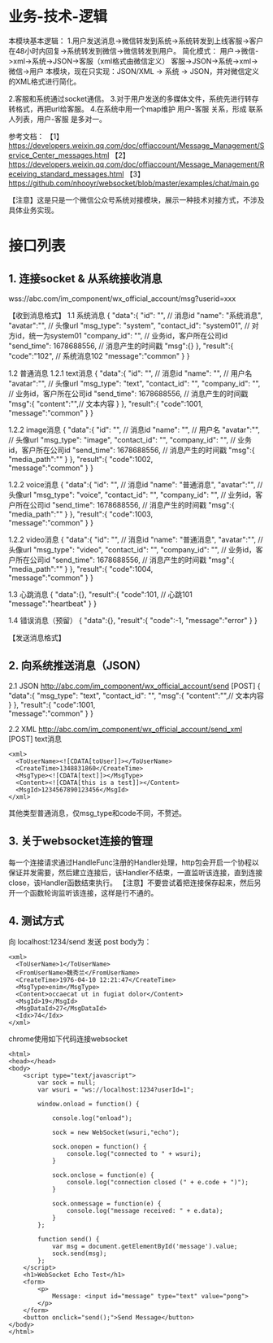 # 业务-技术-逻辑
本模块基本逻辑：
1.用户发送消息->微信转发到系统->系统转发到上线客服->客户在48小时内回复->系统转发到微信->微信转发到用户。
简化模式：
用户->微信->xml->系统->JSON->客服（xml格式由微信定义）
客服->JSON->系统->xml->微信->用户
本模块，现在只实现：JSON/XML -> 系统 -> JSON，并对微信定义的XML格式进行简化。

2.客服和系统通过socket通信。
3.对于用户发送的多媒体文件，系统先进行转存转格式，再把url给客服。
4.在系统中用一个map维护 用户-客服 关系，形成 联系人列表，用户-客服 是多对一。

参考文档：
【1】https://developers.weixin.qq.com/doc/offiaccount/Message_Management/Service_Center_messages.html
【2】https://developers.weixin.qq.com/doc/offiaccount/Message_Management/Receiving_standard_messages.html
【3】https://github.com/nhooyr/websocket/blob/master/examples/chat/main.go

【注意】这是只是一个微信公众号系统对接模块，展示一种技术对接方式，不涉及具体业务实现。

# 接口列表
## 1. 连接socket & 从系统接收消息
wss://abc.com/im_component/wx_official_account/msg?userid=xxx

【收到消息格式】
1.1 系统消息
{
    "data":{
        "id": "", // 消息id
        "name": "系统消息",
        "avatar":"", // 头像url
        "msg_type": "system",
        "contact_id": "system01", // 对方id，统一为system01
        "company_id": "", // 业务id，客户所在公司id
        "send_time": 1678688556, // 消息产生的时间戳
        "msg":{}
    },
    "result":{
        "code":"102", // 系统消息102
        "message":"common"
    }
}


1.2 普通消息
1.2.1 text消息
{
    "data":{
        "id": "", // 消息id
        "name": "", // 用户名
        "avatar":"", // 头像url
         "msg_type": "text", 
        "contact_id": "", 
        "company_id": "", // 业务id，客户所在公司id
        "send_time": 1678688556, // 消息产生的时间戳
        "msg":{
            "content":"",// 文本内容
        }
    },
    "result":{
        "code":1001,  
        "message":"common"
    }
}

1.2.2 image消息
{
    "data":{
        "id": "", // 消息id
        "name": "", // 用户名
        "avatar":"", // 头像url
        "msg_type": "image", 
        "contact_id": "", 
        "company_id": "", // 业务id，客户所在公司id
        "send_time": 1678688556, // 消息产生的时间戳
        "msg":{
            "media_path":""
        }
    },
    "result":{
        "code":1002,    
        "message":"common"
    }
}

1.2.2 voice消息
{
    "data":{
        "id": "", // 消息id
        "name": "普通消息",
        "avatar":"", // 头像url
        "msg_type": "voice", 
        "contact_id": "", 
        "company_id": "", // 业务id，客户所在公司id
        "send_time": 1678688556, // 消息产生的时间戳
        "msg":{
            "media_path":""
        }
    },
    "result":{
        "code":1003,    
        "message":"common"
    }
}

1.2.2 video消息
{
    "data":{
        "id": "", // 消息id
        "name": "普通消息",
        "avatar":"", // 头像url
        "msg_type": "video", 
        "contact_id": "", 
        "company_id": "", // 业务id，客户所在公司id
        "send_time": 1678688556, // 消息产生的时间戳
        "msg":{
            "media_path":""
        }
    },
    "result":{
        "code":1004,    
        "message":"common"
    }
}

1.3 心跳消息
{
    "data":{},
    "result":{
        "code":101, // 心跳101
        "message":"heartbeat"
    }
}

1.4 错误消息（预留）
{
    "data":{},
    "result":{
        "code":-1, 
        "message":"error"
    }
}

【发送消息格式】


## 2. 向系统推送消息（JSON）
2.1 JSON
http://abc.com/im_component/wx_official_account/send
[POST]
{
    "data":{
        "msg_type": "text", 
        "contact_id": "", 
        "msg":{
            "content":"",// 文本内容
        }
    },
    "result":{
        "code":1001,  
        "message":"common"
    }
}

2.2 XML
http://abc.com/im_component/wx_official_account/send_xml
[POST]
text消息
```
<xml>
  <ToUserName><![CDATA[toUser]]></ToUserName>
  <CreateTime>1348831860</CreateTime>
  <MsgType><![CDATA[text]]></MsgType>
  <Content><![CDATA[this is a test]]></Content>
  <MsgId>1234567890123456</MsgId>
</xml>
```
其他类型普通消息，仅msg_type和code不同，不赘述。

## 3. 关于websocket连接的管理
每一个连接请求通过HandleFunc注册的Handler处理，http包会开启一个协程以保证并发需要，然后建立连接后，该Handler不结束，一直监听该连接，直到连接close，该Handler函数结束执行。
【注意】不要尝试着把连接保存起来，然后另开一个函数轮询监听该连接，这样是行不通的。

## 4. 测试方式
向 localhost:1234/send 发送 post
body为：
```
<xml>
  <ToUserName>1</ToUserName>
  <FromUserName>魏秀兰</FromUserName>
  <CreateTime>1976-04-10 12:21:47</CreateTime>
  <MsgType>enim</MsgType>
  <Content>occaecat ut in fugiat dolor</Content>
  <MsgId>19</MsgId>
  <MsgDataId>27</MsgDataId>
  <Idx>74</Idx>
</xml>
```

chrome使用如下代码连接websocket
```
<html>
<head></head>
<body>
	<script type="text/javascript">
		var sock = null;
		var wsuri = "ws://localhost:1234?userId=1";

		window.onload = function() {

			console.log("onload");

			sock = new WebSocket(wsuri,"echo");

			sock.onopen = function() {
				console.log("connected to " + wsuri);
			}

			sock.onclose = function(e) {
				console.log("connection closed (" + e.code + ")");
			}

			sock.onmessage = function(e) {
				console.log("message received: " + e.data);
			}
		};

		function send() {
			var msg = document.getElementById('message').value;
			sock.send(msg);
		};
	</script>
	<h1>WebSocket Echo Test</h1>
	<form>
		<p>
			Message: <input id="message" type="text" value="pong">
		</p>
	</form>
	<button onclick="send();">Send Message</button>
</body>
</html>

```